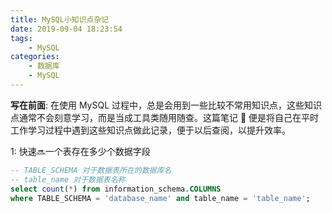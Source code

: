 ```yaml
---
title: MySQL小知识点杂记
date: 2019-09-04 18:23:54
tags:
    - MySQL
categories:
    - 数据库
    - MySQL
---
```


**写在前面**: 在使用 MySQL 过程中，总是会用到一些比较不常用知识点，这些知识点通常不会刻意学习，而是当成工具类随用随查。这篇笔记 📒 便是将自己在平时工作学习过程中遇到这些知识点做此记录，便于以后查阅，以提升效率。

<!--more-->

1: 快速🔜一个表存在多少个数据字段
```sql
-- TABLE_SCHEMA 对于数据表所在的数据库名
-- table_name 对于数据表名称
select count(*) from information_schema.COLUMNS
where TABLE_SCHEMA = 'database_name' and table_name = 'table_name';
```
